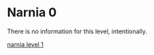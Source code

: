 <h1>Narnia 0</h1>

<p>There is no information for this level, intentionally.</p>

[narnia level 1](1.md)
